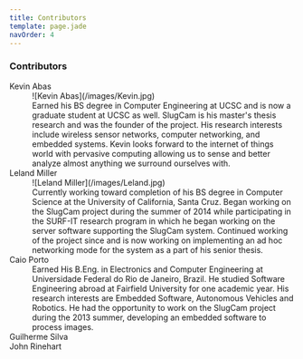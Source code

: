 ```yaml
---
title: Contributors
template: page.jade
navOrder: 4
---
```

### Contributors

<dl class="float-right">
  <dt>Kevin Abas</dt>
    <dd>![Kevin Abas](/images/Kevin.jpg)</dd>
  	<dd>Earned his BS degree in Computer Engineering at UCSC and is now a graduate student at UCSC as well. 
  		SlugCam is his master's thesis research and was the founder of the project.
  		His research interests include wireless sensor networks, computer networking, and embedded systems.
      Kevin looks forward to the internet of things world with pervasive computing allowing us to sense and better analyze almost anything we surround ourselves with. 
  	</dd>
  <dt>Leland Miller</dt>
    <dd>![Leland Miller](/images/Leland.jpg)</dd>
    <dd>Currently working toward completion of his BS degree in Computer Science at the University of California, Santa Cruz. Began working on the SlugCam project during the summer of 2014 while participating in the SURF-IT research program in which he began working on the server software supporting the SlugCam system. Continued working of the project since and is now working on implementing an ad hoc networking mode for the system as a part of his senior thesis.</dt>

  <dt>Caio Porto</dt>
    <dd style="text-align:left;">
      <img id="caio"></img>
    </dd>  
  	<dd>Earned His B.Eng. in Electronics and Computer Engineering at Universidade Federal do Rio de Janeiro, Brazil. He studied Software Engineering abroad at Fairfield University for one academic year.
		His research interests are Embedded Software, Autonomous Vehicles and Robotics. He had the opportunity to work on the SlugCam project during the 2013 summer, developing an embedded software to process images.
  <dt>Guilherme Silva</dt>
    <dd><img src="" alt=""></dd>
  <dt>John Rinehart</dt>
    <dd><img src="" alt=""></dd>
</dl>
